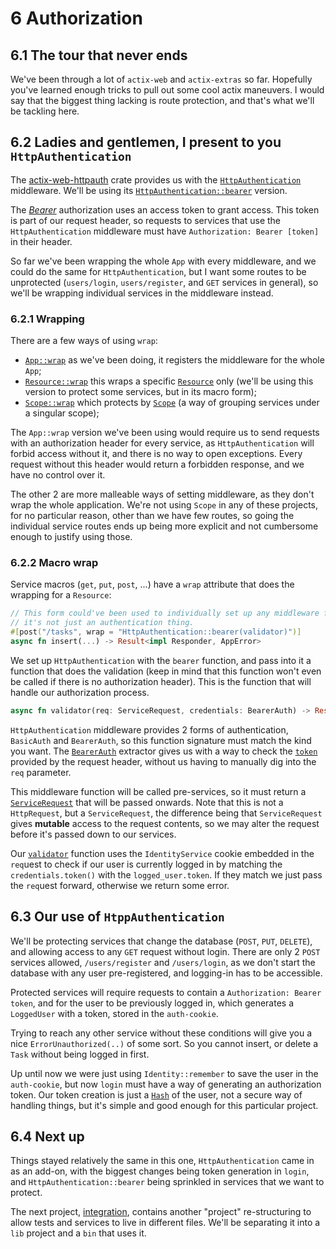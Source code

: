 # 6 Authorization

## 6.1 The tour that never ends

We've been through a lot of `actix-web` and `actix-extras` so far. Hopefully you've learned enough
tricks to pull out some cool actix maneuvers. I would say that the biggest thing lacking is route
protection, and that's what we'll be tackling here.

## 6.2 Ladies and gentlemen, I present to you `HttpAuthentication`

The [actix-web-httpauth](https://github.com/actix/actix-extras/tree/master/actix-web-httpauth) crate
provides us with the
[`HttpAuthentication`](https://docs.rs/actix-web-httpauth/latest/actix_web_httpauth/middleware/struct.HttpAuthentication.html)
middleware. We'll be using its
[`HttpAuthentication::bearer`](https://docs.rs/actix-web-httpauth/latest/actix_web_httpauth/middleware/struct.HttpAuthentication.html#method.bearer)
version.

The [_Bearer_](https://datatracker.ietf.org/doc/html/rfc6750) authorization uses an access token to
grant access. This token is part of our request header, so requests to services that use the
`HttpAuthentication` middleware must have `Authorization: Bearer [token]` in their header.

So far we've been wrapping the whole `App` with every middleware, and we could do the same for
`HttpAuthentication`, but I want some routes to be unprotected (`users/login`, `users/register`,
and `GET` services in general), so we'll be wrapping individual services in the middleware instead.

### 6.2.1 Wrapping

There are a few ways of using `wrap`:

- [`App::wrap`](https://docs.rs/actix-web/latest/actix_web/struct.App.html#method.wrap) as
  we've been doing, it registers the middleware for the whole `App`;
- [`Resource::wrap`](https://docs.rs/actix-web/latest/actix_web/struct.Resource.html#method.wrap)
  this wraps a specific
  [`Resource`](https://docs.rs/actix-web/latest/actix_web/struct.Resource.html) only (we'll
  be using this version to protect some services, but in its macro form);
- [`Scope::wrap`](https://docs.rs/actix-web/latest/actix_web/struct.Scope.html#method.wrap)
  which protects by [`Scope`](https://docs.rs/actix-web/latest/actix_web/struct.Scope.html)
  (a way of grouping services under a singular scope);

The `App::wrap` version we've been using would require us to send requests with an authorization
header for every service, as `HttpAuthentication` will forbid access without it, and there is no way
to open exceptions. Every request without this header would return a forbidden response, and we have
no control over it.

The other 2 are more malleable ways of setting middleware, as they don't wrap the whole application.
We're not using `Scope` in any of these projects, for no particular reason, other than we have few
routes, so going the individual service routes ends up being more explicit and not cumbersome enough
to justify using those.

### 6.2.2 Macro wrap

Service macros (`get`, `put`, `post`, ...) have a `wrap` attribute that does the wrapping for a
`Resource`:

```rust
// This form could've been used to individually set up any middleware for specific services,
// it's not just an authentication thing.
#[post("/tasks", wrap = "HttpAuthentication::bearer(validator)")]
async fn insert(...) -> Result<impl Responder, AppError>
```

We set up `HttpAuthentication` with the `bearer` function, and pass into it a function that does
the validation (keep in mind that this function won't even be called if there is no authorization
header). This is the function that will handle our authorization process.

```rust
async fn validator(req: ServiceRequest, credentials: BearerAuth) -> Result<ServiceRequest, Error>
```

`HttpAuthentication` middleware provides 2 forms of authentication, `BasicAuth` and `BearerAuth`, so
this function signature must match the kind you want.
The [`BearerAuth`](https://docs.rs/actix-web-httpauth/latest/actix_web_httpauth/extractors/bearer/struct.BearerAuth.html)
extractor gives us with a way to check the
[`token`](https://docs.rs/actix-web-httpauth/latest/actix_web_httpauth/extractors/bearer/struct.BearerAuth.html#method.token)
provided by the request header, without us having to manually dig into the `req` parameter.

This middleware function will be called pre-services, so it must return a
[`ServiceRequest`](https://docs.rs/actix-web/latest/actix_web/dev/struct.ServiceRequest.html)
that will be passed onwards. Note that this is not a `HttpRequest`, but a `ServiceRequest`, the
difference being that `ServiceRequest` gives **mutable** access to the request contents, so we may
alter the request before it's passed down to our services.

Our [`validator`](src/main.rs) function uses the `IdentityService` cookie embedded in the `req`uest
to check if our user is currently logged in by matching the `credentials.token()` with the
`logged_user.token`. If they match we just pass the `req`uest forward, otherwise we return some
error.

## 6.3 Our use of `HtppAuthentication`

We'll be protecting services that change the database (`POST`, `PUT`, `DELETE`), and allowing access
to any `GET` request without login. There are only 2 `POST` services allowed, `/users/register` and
`/users/login`, as we don't start the database with any user pre-registered, and logging-in has to
be accessible.

Protected services will require requests to contain a `Authorization: Bearer token`, and for the
user to be previously logged in, which generates a `LoggedUser` with a token, stored in the
`auth-cookie`.

Trying to reach any other service without these conditions will give you a nice
`ErrorUnauthorized(..)` of some sort. So you cannot insert, or delete a `Task` without being logged
in first.

Up until now we were just using `Identity::remember` to save the user in the `auth-cookie`, but now
`login` must have a way of generating an authorization token.
Our token creation is just a [`Hash`](https://doc.rust-lang.org/std/hash/trait.Hash.html) of the
user, not a secure way of handling things, but it's simple and good enough for this particular
project.

## 6.4 Next up

Things stayed relatively the same in this one, `HttpAuthentication` came in as an add-on, with the
biggest changes being token generation in `login`, and `HttpAuthentication::bearer` being sprinkled
in services that we want to protect.

The next project, [integration](../integration/), contains another "project" re-structuring to allow
tests and services to live in different files. We'll be separating it into a `lib` project and a
`bin` that uses it.
